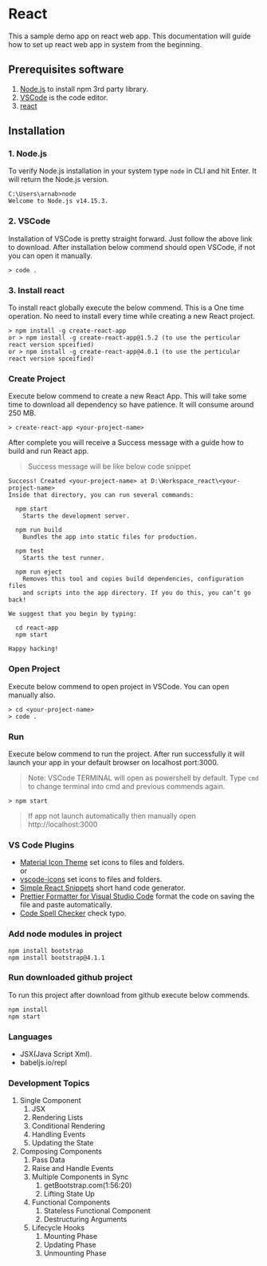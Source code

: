 # React
This a sample demo app on react web app. This documentation will guide how to set up react web app in system from the beginning.

## Prerequisites software
1. [Node.js](https://nodejs.org/en/) to install npm 3rd party library.
2. [VSCode](https://code.visualstudio.com/download) is the code editor.
3. [react]()

## Installation

### 1. Node.js
To verify Node.js installation in your system type `node` in CLI and hit Enter. It will return the Node.js version.
```CLI
C:\Users\arnab>node
Welcome to Node.js v14.15.3.
```

### 2. VSCode
Installation of VSCode is pretty straight forward. Just follow the above link to download. After installation below commend should open VSCode, if not you can open it manually.
```CLI
> code .
```

### 3. Install react
To install react globally execute the below commend. This is a One time operation. No need to install every time while creating a new React project.
```CLI
> npm install -g create-react-app
or > npm install -g create-react-app@1.5.2 (to use the perticular react version spceified)
or > npm install -g create-react-app@4.0.1 (to use the perticular react version spceified)
```

### Create Project
Execute below commend to create a new React App. This will take some time to download all dependency so have patience. It will consume around 250 MB.
```
> create-react-app <your-project-name>
```
After complete you will receive a Success message with a guide how to build and run React app.

> Success message will be like below code snippet
```
Success! Created <your-project-name> at D:\Workspace_react\<your-project-name>
Inside that directory, you can run several commands:

  npm start
    Starts the development server.

  npm run build
    Bundles the app into static files for production.

  npm test
    Starts the test runner.

  npm run eject
    Removes this tool and copies build dependencies, configuration files
    and scripts into the app directory. If you do this, you can’t go back!

We suggest that you begin by typing:

  cd react-app
  npm start

Happy hacking!
```

### Open Project
Execute below commend to open project in VSCode. You can open manually also.
```
> cd <your-project-name>
> code .
```

### Run
Execute below commend to run the project. After run successfully it will launch your app in your default browser on localhost port:3000.

> Note: VSCode TERMINAL will open as powershell by default. Type `cmd` to change terminal into cmd and previous commends again.

```CLI
> npm start
```

> If app not launch automatically then manually open http://localhost:3000

### VS Code Plugins
- [Material Icon Theme](https://github.com/PKief/vscode-material-icon-theme) set icons to files and folders.  
  or
- [vscode-icons](https://github.com/vscode-icons/vscode-icons) set icons to files and folders.
- [Simple React Snippets](https://github.com/burkeholland/simple-react-snippets) short hand code generator.
- [Prettier Formatter for Visual Studio Code](https://github.com/prettier/prettier-vscode) format the code on saving the file and paste automatically.
- [Code Spell Checker](https://marketplace.visualstudio.com/items?itemName=streetsidesoftware.code-spell-checker) check typo.

### Add node modules in project
```CLI
npm install bootstrap
npm install bootstrap@4.1.1
```

### Run downloaded github project
To run this project after download from github execute below commends.
```
npm install
npm start
```
### Languages
* JSX(Java Script Xml). 
* babeljs.io/repl

### Development Topics
1. Single Component
    1. JSX
    2. Rendering Lists
    3. Conditional Rendering
    4. Handling Events
    5. Updating the State
2. Composing Components
    1. Pass Data
    2. Raise and Handle Events
    3. Multiple Components in Sync
        1. getBootstrap.com(1:56:20)
        2. Lifting State Up
    4. Functional Components
        1. Stateless Functional Component
        2. Destructuring Arguments
    5. Lifecycle Hooks
        1. Mounting Phase   
        2. Updating Phase       
        3. Unmounting Phase

